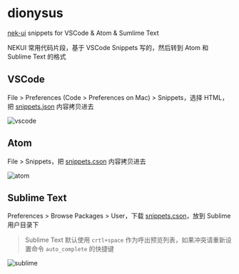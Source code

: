 # dionysus
[nek-ui](https://github.com/kaola-fed/nek-ui) snippets for VSCode & Atom & Sumlime Text

NEKUI 常用代码片段，基于 VSCode Snippets 写的，然后转到 Atom 和 Sublime Text 的格式

## VSCode

File > Preferences (Code > Preferences on Mac) > Snippets，选择 HTML，把 [snippets.json](vscode/snippets.json) 内容拷贝进去

![vscode](https://user-images.githubusercontent.com/2230882/28130899-dd4bf170-676a-11e7-9ecf-40286d610f97.gif)

## Atom

File > Snippets，把 [snippets.cson](atom/snippets.cson) 内容拷贝进去

![atom](https://user-images.githubusercontent.com/2230882/28130898-dd400edc-676a-11e7-9535-1a8242200741.gif)

## Sublime Text

Preferences > Browse Packages > User，下载 [snippets.cson](sublime/nek-ui.sublime-completions)，放到 Sublime 用户目录下

> Sublime Text 默认使用 `crtl+space` 作为呼出预览列表，如果冲突请重新设置命令 `auto_complete` 的快捷键

![sublime](https://user-images.githubusercontent.com/2230882/28130897-dd26a1c2-676a-11e7-9872-403171af958a.gif)
